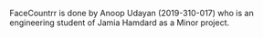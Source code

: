 FaceCountrr is done by Anoop Udayan (2019-310-017) who is an engineering student of Jamia Hamdard as a Minor project.

